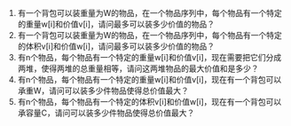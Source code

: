 

1. 有一个背包可以装重量为W的物品，在一个物品序列中，每个物品有一个特定的重量w[i]和价值v[i]，请问最多可以装多少价值的物品？
2. 有一个背包可以装重量为W的物品，在一个物品序列中，每个物品有一个特定的体积v[i]和价值w[i]，请问最多可以装多少价值的物品？
3. 有n个物品，每个物品有一个特定的重量w[i]和价值v[i]，现在需要把它们分成两堆，使得两堆的总重量相等，请问这两堆物品的最大价值和是多少？
4. 有n个物品，每个物品有一个特定的重量w[i]和价值v[i]，现在有一个背包可以承重W，请问可以装多少件物品使得总价值最大？
5. 有n个物品，每个物品有一个特定的体积v[i]和价值w[i]，现在有一个背包可以承容量C，请问可以装多少件物品使得总价值最大？